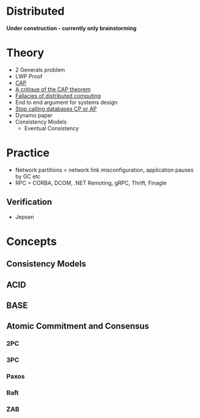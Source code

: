 Distributed
===========

**Under construction - currently only brainstorming**

# Theory

* 2 Generals problem
* LWP Proof
* [CAP](http://henryr.github.io/cap-faq/)
* [A critique of the CAP theorem](https://www.cl.cam.ac.uk/research/dtg/www/files/publications/public/mk428/cap-critique.pdf)
* [Fallacies of distributed computing](https://en.wikipedia.org/wiki/Fallacies_of_distributed_computing)
* End to end argument for systems design
* [Stop calling databases CP or AP](https://martin.kleppmann.com/2015/05/11/please-stop-calling-databases-cp-or-ap.html)
* Dynamo paper
* Consistency Models
   + Eventual Consistency

# Practice

* Network partitions = network link misconfiguration, application pauses by GC etc
* RPC = CORBA, DCOM, .NET Remoting, gRPC, Thrift, Finagle

## Verification

* Jepsen

# Concepts

## Consistency Models

## ACID

## BASE

## Atomic Commitment and Consensus

### 2PC

### 3PC

### Paxos

### Raft

### ZAB